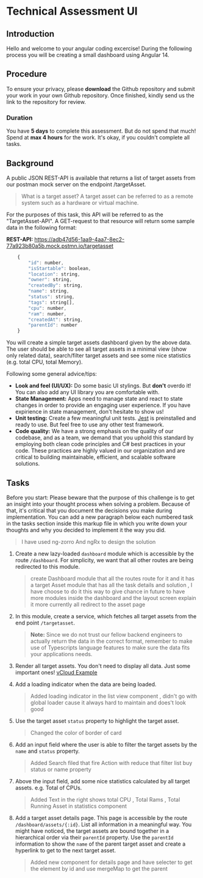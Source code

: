 # Technical Assessment UI

## Introduction

Hello and welcome to your angular coding excercise! During the following process you will be creating a small dashboard using Angular 14.

## Procedure

To ensure your privacy, please **download** the Github repository and submit your work in your own Github repository. Once finished, kindly send us the link to the repository for review.

### Duration

You have **5 days** to complete this assessment. But do not spend that much! Spend at **max 4 hours** for the work. It's okay, if you couldn't complete all tasks.

## Background

A public JSON REST-API is available that returns a list of target assets from our postman mock server on the endpoint /targetAsset.

> What is a target asset?
> A target asset can be referred to as a remote system such as a hardware or virtual machine.

For the purposes of this task, this API will be referred to as the "TargetAsset-API". A GET-request to that resource will return some sample data in the following format:

**REST-API:** https://adb47d56-1aa9-4aa7-8ec2-77a923b80a5b.mock.pstmn.io/targetasset

```javascript
    {
        "id": number,
        "isStartable": boolean,
        "location": string,
        "owner": string,
        "createdBy": string,
        "name": string,
        "status": string,
        "tags": string[],
        "cpu": number,
        "ram": number,
        "createdAt": string,
        "parentId": number
    }
```

You will create a simple target assets dashboard given by the above data. The user should be able to see all target assets in a minimal view (show only related data), search/filter target assets and see some nice statistics (e.g. total CPU, total Memory).

Following some general advice/tips:

- **Look and feel (UI/UX):** Do some basic UI stylings. But **don't** overdo it! You can also add any UI library you are comfortable with.
- **State Management:** Apps need to manage state and react to state changes in order to provide an engaging user experience. If you have expirience in state management, don't hesitate to show us!
- **Unit testing:** Create a few meaningful unit tests. [Jest](https://jestjs.io/) is preinstalled and ready to use. But feel free to use any other test framework.
- **Code quality:** We have a strong emphasis on the quality of our codebase, and as a team, we demand that you uphold this standard by employing both clean code principles and C# best practices in your code. These practices are highly valued in our organization and are critical to building maintainable, efficient, and scalable software solutions.

## Tasks
Before you start: Please beware that the purpose of this challenge is to get an insight into your thought process when solving a problem. Because of that, it's critical that you document the decisions you make during implementation. You can add a new paragraph below each numbered task in the tasks section inside this markup file in which you write down your thoughts and why you decided to implement it the way you did.

> I have used ng-zorro And ngRx to design the solution 

1. Create a new lazy-loaded `dashboard` module which is accessible by the route `/dashboard`. For simplicity, we want that all other routes are being redirected to this module.  
   
   > create Dashboard module that all the routes route for it and it has a target Asset module that has all the task details and solution , I have choose to do it this way to give chance in future to have more modules inside the dashboard and the layout screen explain it more currently all redirect to the asset page 

2. In this module, create a service, which fetches all target assets from the end point `/targetasset`.

   > **Note:** Since we do not trust our fellow backend engineers to actually return the data in the correct format, remember to make use of Typescripts language features to make sure the data fits your applications needs.

3. Render all target assets. You don't need to display all data. Just some important ones! [vCloud Example](https://thinfactory.com/wp-content/uploads/afbeelding-vcloud-director.jpg)
4. Add a loading indicator when the data are being loaded.

   > Added loading indicator in the list view component , didn't go with global loader cause it always hard to maintain and does't look good 

5. Use the target asset `status` property to highlight the target asset.

    > Changed the color of border of card 

6. Add an input field where the user is able to filter the target assets by the `name` and `status` property.

   >    Added Search filed that fire Action with reduce that filter list buy status or name property

7. Above the input field, add some nice statistics calculated by all target assets. e.g. Total of CPUs.
   > Added Text in the right shows total CPU , Total Rams , Total Running Asset in statistics component
8. Add a target asset details page. This page is accessible by the route `/dashboard/assets/{:id}`. List all information in a meaningful way. You might have noticed, the target assets are bound together in a hierarchical order via their `parentId` property. Use the `parentId` information to show the `name` of the parent target asset and create a hyperlink to get to the next target asset.
   > Added new component for details page and have selecter to get the element by id and use mergeMap to get the parent 